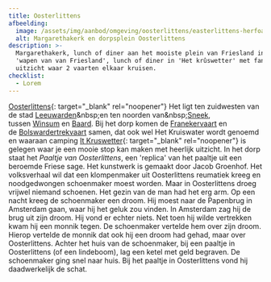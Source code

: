 ```yaml
---
title: Oosterlittens
afbeelding:
  image: /assets/img/aanbod/omgeving/oosterlittens/easterlittens-herfoarme-tsjerke-margryttsjerke.jpg
  alt: Margarethakerk en dorpsplein Oosterlittens
description: >-
  Margarethakerk, lunch of diner aan het mooiste plein van Friesland in het
  'wapen van van Friesland', lunch of diner in 'Het krûswetter' met fantastisch
  uitzicht waar 2 vaarten elkaar kruisen.
checklist:
  - Lorem
---
```


[Oosterlittens](https://nl.wikipedia.org/wiki/Oosterlittens){: target="_blank" rel="noopener"}&nbsp;Het ligt ten zuidwesten van de stad&nbsp;[Leeuwarden](https://nl.wikipedia.org/wiki/Leeuwarden_&#40;stad&#41;)&nbsp;en ten noorden van&nbsp;[Sneek](<https://nl.wikipedia.org/wiki/Sneek_(stad)>), tussen&nbsp;[Winsum](<https://nl.wikipedia.org/wiki/Winsum_(Friesland)>)&nbsp;en&nbsp;[Baard](<https://nl.wikipedia.org/wiki/Baard_(Friesland)>). Bij het dorp komen de&nbsp;[Franekervaart](https://nl.wikipedia.org/wiki/Franekervaart)&nbsp;en de&nbsp;[Bolswardertrekvaart](https://nl.wikipedia.org/wiki/Bolswardertrekvaart)&nbsp;samen, dat ook wel Het Kruiswater wordt genoemd en waaraan camping [It Kruswetter](https://www.it-kruswetter.nl){: target="\_blank" rel="noopener"}&nbsp;is gelegen waar je een mooie stop kan maken met heerlijk uitzicht. In het dorp staat het&nbsp;_Paaltje van Oosterlittens_, een 'replica' van het paaltje uit een beroemde Friese sage. Het kunstwerk is gemaakt door Jacob Groenhof. Het volksverhaal wil dat een klompenmaker uit Oosterlittens reumatiek kreeg en noodgedwongen schoenmaker moest worden. Maar in Oosterlittens droeg vrijwel niemand schoenen. Het gezin van de man had het erg arm. Op een nacht kreeg de schoenmaker een droom. Hij moest naar de Papenbrug in Amsterdam gaan, waar hij het geluk zou vinden. In Amsterdam zag hij de brug uit zijn droom. Hij vond er echter niets. Net toen hij wilde vertrekken kwam hij een monnik tegen. De schoenmaker vertelde hem over zijn droom. Hierop vertelde de monnik dat ook hij een droom had gehad, maar over Oosterlittens. Achter het huis van de schoenmaker, bij een paaltje in Oosterlittens (of een lindeboom), lag een ketel met geld begraven. De schoenmaker ging snel naar huis. Bij het paaltje in Oosterlittens vond hij daadwerkelijk de schat.
